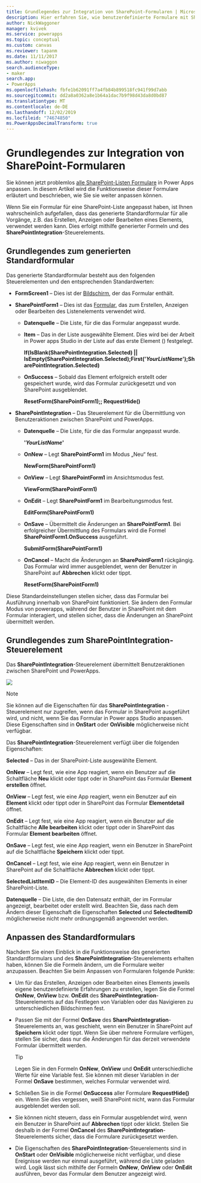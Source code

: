 ```yaml
---
title: Grundlegendes zur Integration von SharePoint-Formularen | Microsoft-Dokumentation
description: Hier erfahren Sie, wie benutzerdefinierte Formulare mit SharePoint verwendet werden.
author: NickWaggoner
manager: kvivek
ms.service: powerapps
ms.topic: conceptual
ms.custom: canvas
ms.reviewer: tapanm
ms.date: 11/11/2017
ms.author: niwaggon
search.audienceType:
- maker
search.app:
- PowerApps
ms.openlocfilehash: fbfe1b62091ff7a4fb84b899518fc941f99d7abb
ms.sourcegitcommit: dd2a8a0362a8e1b64a1dac7b9f98d43da8d0bd87
ms.translationtype: MT
ms.contentlocale: de-DE
ms.lasthandoff: 12/02/2019
ms.locfileid: "74674850"
ms.PowerAppsDecimalTransform: true
---
```

# <a name="understand-sharepoint-forms-integration"></a>Grundlegendes zur Integration von SharePoint-Formularen
Sie können jetzt problemlos [alle SharePoint-Listen Formulare](customize-list-form.md) in Power Apps anpassen. In diesem Artikel wird die Funktionsweise dieser Formulare erläutert und beschrieben, wie Sie sie weiter anpassen können.

Wenn Sie ein Formular für eine SharePoint-Liste angepasst haben, ist Ihnen wahrscheinlich aufgefallen, dass das generierte Standardformular für alle Vorgänge, z.B. das Erstellen, Anzeigen oder Bearbeiten eines Elements, verwendet werden kann. Dies erfolgt mithilfe generierter Formeln und des **SharePointIntegration**-Steuerelements.

## <a name="understand-the-default-generated-form"></a>Grundlegendes zum generierten Standardformular

Das generierte Standardformular besteht aus den folgenden Steuerelementen und den entsprechenden Standardwerten:

* **FormScreen1** – Dies ist der [Bildschirm](controls/control-screen.md), der das Formular enthält.

* **SharePointForm1** – Dies ist das [Formular](working-with-forms.md), das zum Erstellen, Anzeigen oder Bearbeiten des Listenelements verwendet wird.

    * **Datenquelle** – Die Liste, für die das Formular angepasst wurde.

    * **Item** – Das in der Liste ausgewählte Element. Dies wird bei der Arbeit in Power apps Studio in der Liste auf das erste Element () festgelegt.

        **If(IsBlank(SharePointIntegration.Selected) || IsEmpty(SharePointIntegration.Selected);First('*YourListName*');SharePointIntegration.Selected)**

    * **OnSuccess** – Sobald das Element erfolgreich erstellt oder gespeichert wurde, wird das Formular zurückgesetzt und von SharePoint ausgeblendet.

        **ResetForm(SharePointForm1);; RequestHide()**

* **SharePointIntegration** – Das Steuerelement für die Übermittlung von Benutzeraktionen zwischen SharePoint und PowerApps.

    * **Datenquelle** – Die Liste, für die das Formular angepasst wurde.

        **'*YourListName*'**

    * **OnNew** – Legt **SharePointForm1** im Modus „Neu“ fest.

        **NewForm(SharePointForm1)**

    * **OnView** – Legt **SharePointForm1** im Ansichtsmodus fest.

        **ViewForm(SharePointForm1)**

    * **OnEdit** – Legt **SharePointForm1** im Bearbeitungsmodus fest.

        **EditForm(SharePointForm1)**

    * **OnSave** – Übermittelt die Änderungen an **SharePointForm1**. Bei erfolgreicher Übermittlung des Formulars wird die Formel **SharePointForm1.OnSuccess** ausgeführt.

        **SubmitForm(SharePointForm1)**

    * **OnCancel** – Macht die Änderungen an **SharePointForm1** rückgängig. Das Formular wird immer ausgeblendet, wenn der Benutzer in SharePoint auf **Abbrechen** klickt oder tippt.

        **ResetForm(SharePointForm1)**

Diese Standardeinstellungen stellen sicher, dass das Formular bei Ausführung innerhalb von SharePoint funktioniert. Sie ändern den Formular Modus von powerapps, während der Benutzer in SharePoint mit dem Formular interagiert, und stellen sicher, dass die Änderungen an SharePoint übermittelt werden.

## <a name="understand-the-sharepointintegration-control"></a>Grundlegendes zum SharePointIntegration-Steuerelement
Das **SharePointIntegration**-Steuerelement übermittelt Benutzeraktionen zwischen SharePoint und PowerApps.

![](./media/sharepoint-form-integration/sharepointintegration-object.png)

>[!NOTE]
>Sie können auf die Eigenschaften für das **SharePointIntegration** -Steuerelement nur zugreifen, wenn das Formular in SharePoint ausgeführt wird, und nicht, wenn Sie das Formular in Power apps Studio anpassen. Diese Eigenschaften sind in **OnStart** oder **OnVisible** möglicherweise nicht verfügbar. 

Das **SharePointIntegration**-Steuerelement verfügt über die folgenden Eigenschaften:

**Selected** – Das in der SharePoint-Liste ausgewählte Element.

**OnNew** – Legt fest, wie eine App reagiert, wenn ein Benutzer auf die Schaltfläche **Neu** klickt oder tippt oder in SharePoint das Formular **Element erstellen** öffnet.

**OnView** – Legt fest, wie eine App reagiert, wenn ein Benutzer auf ein **Element** klickt oder tippt oder in SharePoint das Formular **Elementdetail** öffnet.

**OnEdit** – Legt fest, wie eine App reagiert, wenn ein Benutzer auf die Schaltfläche **Alle bearbeiten** klickt oder tippt oder in SharePoint das Formular **Element bearbeiten** öffnet.

**OnSave** – Legt fest, wie eine App reagiert, wenn ein Benutzer in SharePoint auf die Schaltfläche **Speichern** klickt oder tippt.

**OnCancel** – Legt fest, wie eine App reagiert, wenn ein Benutzer in SharePoint auf die Schaltfläche **Abbrechen** klickt oder tippt.

**SelectedListItemID** – Die Element-ID des ausgewählten Elements in einer SharePoint-Liste.

**Datenquelle** – Die Liste, die den Datensatz enthält, der im Formular angezeigt, bearbeitet oder erstellt wird. Beachten Sie, dass nach dem Ändern dieser Eigenschaft die Eigenschaften **Selected** und **SelectedItemID** möglicherweise nicht mehr ordnungsgemäß angewendet werden.

## <a name="customize-the-default-form"></a>Anpassen des Standardformulars
Nachdem Sie einen Einblick in die Funktionsweise des generierten Standardformulars und des **SharePointIntegration**-Steuerelements erhalten haben, können Sie die Formeln ändern, um die Formulare weiter anzupassen. Beachten Sie beim Anpassen von Formularen folgende Punkte:

* Um für das Erstellen, Anzeigen oder Bearbeiten eines Elements jeweils eigene benutzerdefinierte Erfahrungen zu erstellen, legen Sie die Formel **OnNew**, **OnView** bzw. **OnEdit** des **SharePointIntegration**-Steuerelements auf das Festlegen von Variablen oder das Navigieren zu unterschiedlichen Bildschirmen fest.

* Passen Sie mit der Formel **OnSave** des **SharePointIntegration**-Steuerelements an, was geschieht, wenn ein Benutzer in SharePoint auf **Speichern** klickt oder tippt. Wenn Sie über mehrere Formulare verfügen, stellen Sie sicher, dass nur die Änderungen für das derzeit verwendete Formular übermittelt werden.

  > [!TIP]
  >    Legen Sie in den Formeln **OnNew**, **OnView** und **OnEdit** unterschiedliche Werte für eine Variable fest. Sie können mit dieser Variablen in der Formel **OnSave** bestimmen, welches Formular verwendet wird.

* Schließen Sie in die Formel **OnSuccess** aller Formulare **RequestHide()** ein. Wenn Sie dies vergessen, weiß SharePoint nicht, wann das Formular ausgeblendet werden soll.

* Sie können nicht steuern, dass ein Formular ausgeblendet wird, wenn ein Benutzer in SharePoint auf **Abbrechen** tippt oder klickt. Stellen Sie deshalb in der Formel **OnCancel** des **SharePointIntegration**-Steuerelements sicher, dass die Formulare zurückgesetzt werden.

* Die Eigenschaften des **SharePointIntegration**-Steuerelements sind in **OnStart** oder **OnVisible** möglicherweise nicht verfügbar, und diese Ereignisse werden nur einmal ausgeführt, während die Liste geladen wird. Logik lässt sich mithilfe der Formeln **OnNew**, **OnView** oder **OnEdit** ausführen, bevor das Formular dem Benutzer angezeigt wird. 
